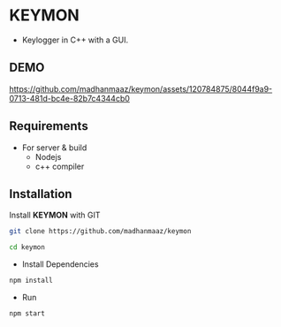 # KEYMON
- Keylogger in C++ with a GUI.

## DEMO
https://github.com/madhanmaaz/keymon/assets/120784875/8044f9a9-0713-481d-bc4e-82b7c4344cb0

## Requirements
- For server & build
    - Nodejs
    - c++ compiler

## Installation
Install **KEYMON** with GIT
```bash
git clone https://github.com/madhanmaaz/keymon
```
```bash
cd keymon
```
- Install Dependencies
```bash
npm install
```
- Run 
```bash
npm start
```